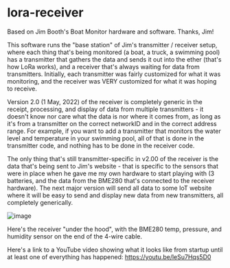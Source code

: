 # lora-receiver
Based on Jim Booth's Boat Monitor hardware and software. Thanks, Jim!

This software runs the "base station" of Jim's transmitter / receiver setup, where each thing that's being monitored (a boat, a truck, a swimming pool) has a transmitter that gathers the data and sends it out into the ether (that's how LoRa works), and a receiver that's always waiting for data from transmitters. Initially, each transmitter was fairly customized for what it was monitoring, and the receiver was VERY customized for what it was hoping to receive.

Version 2.0 (1 May, 2022) of the receiver is completely generic in the receipt, processing, and display of data from multiple transmitters - it doesn't know nor care what the data is nor where it comes from, as long as it's from a transmitter on the correct networkID and in the correct address range. For example, if you want to add a transmitter that monitors the water level and temperature in your swimming pool, all of that is done in the transmitter code, and nothing has to be done in the receiver code.

The only thing that's still transmitter-specific in v2.00 of the receiver is the data that's being sent to Jim's website - that is specific to the sensors that were in place when he gave me my own hardware to start playing with (3 batteries, and the data from the BME280 that's connected to the receiver hardware). The next major version will send all data to some IoT website where it will be easy to send and display new data from new transmitters, all completely generically.

![image](https://user-images.githubusercontent.com/15186790/166153259-cdd14a00-4b45-4179-99bb-5f8d250c6018.png)

Here's the receiver "under the hood", with the BME280 temp, pressure, and humidity sensor on the end of the 4-wire cable.

Here's a link to a YouTube video showing what it looks like from startup until at least one of everything has happened: https://youtu.be/leSu7Hqs5D0
